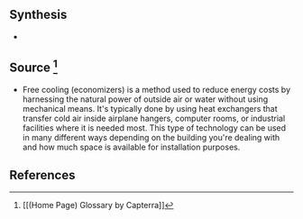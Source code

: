 ## Synthesis
- 
## Source [^1]
- Free cooling (economizers) is a method used to reduce energy costs by harnessing the natural power of outside air or water without using mechanical means. It's typically done by using heat exchangers that transfer cold air inside airplane hangers, computer rooms, or industrial facilities where it is needed most. This type of technology can be used in many different ways depending on the building you're dealing with and how much space is available for installation purposes.
## References

[^1]: [[(Home Page) Glossary by Capterra]]